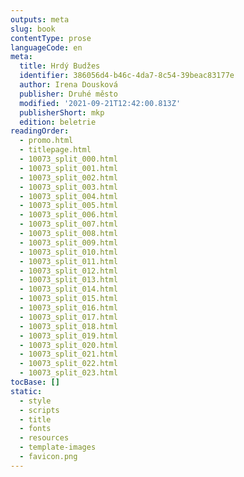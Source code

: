 ```yaml
---
outputs: meta
slug: book
contentType: prose
languageCode: en
meta:
  title: Hrdý Budžes
  identifier: 386056d4-b46c-4da7-8c54-39beac83177e
  author: Irena Dousková
  publisher: Druhé město
  modified: '2021-09-21T12:42:00.813Z'
  publisherShort: mkp
  edition: beletrie
readingOrder:
  - promo.html
  - titlepage.html
  - 10073_split_000.html
  - 10073_split_001.html
  - 10073_split_002.html
  - 10073_split_003.html
  - 10073_split_004.html
  - 10073_split_005.html
  - 10073_split_006.html
  - 10073_split_007.html
  - 10073_split_008.html
  - 10073_split_009.html
  - 10073_split_010.html
  - 10073_split_011.html
  - 10073_split_012.html
  - 10073_split_013.html
  - 10073_split_014.html
  - 10073_split_015.html
  - 10073_split_016.html
  - 10073_split_017.html
  - 10073_split_018.html
  - 10073_split_019.html
  - 10073_split_020.html
  - 10073_split_021.html
  - 10073_split_022.html
  - 10073_split_023.html
tocBase: []
static:
  - style
  - scripts
  - title
  - fonts
  - resources
  - template-images
  - favicon.png
---
```

